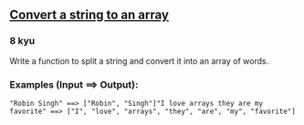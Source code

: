 <h2><a href=https://www.codewars.com/kata/57e76bc428d6fbc2d500036d/train/javascript target="_blank">Convert a string to an array</a></h2><h3>8 kyu</h3><p>Write a function to split a string and convert it into an array of words.</p><h3 id="examples-input--output">Examples (Input ==&gt; Output):</h3><pre><code>"Robin Singh" ==&gt; ["Robin", "Singh"]"I love arrays they are my favorite" ==&gt; ["I", "love", "arrays", "they", "are", "my", "favorite"]</code></pre>